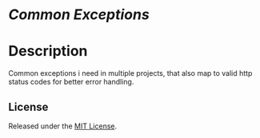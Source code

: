 # *Common Exceptions*

# Description

Common exceptions i need in multiple projects, that also map to valid http status codes for better error handling.

## License

Released under the [MIT License](./LICENSE).
